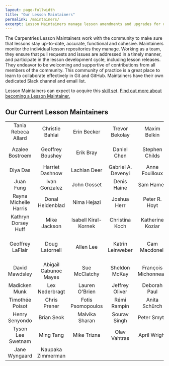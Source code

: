 ```yaml
---
layout: page-fullwidth
title: "Our Lesson Maintainers"
permalink: /maintainers/
excerpt: Lesson Maintainers manage lesson amendments and upgrades for our global Carpentries Community.
---
```


The Carpentries Lesson Maintainers work with the community to make sure that lessons stay up-to-date, accurate, functional and cohesive. 
Maintainers monitor the individual lesson repositories they manage. Working as a team, they ensure that pull requests and issues are 
addressed in a timely manner, and 
participate in the lesson development cycle, including lesson releases. They endeavor to be welcoming and supportive of 
contributions from all members of the community. This community of practice is a great place to learn to collaborate 
effectively in Git and GitHub. Maintainers have their own dedicated Slack channel and 
email list.

Lesson Maintainers can expect to acquire this [skill set](https://github.com/carpentries/commons/blob/master/text-for-maintainers.md). 
[Find out more about becoming a Lesson Maintainer.](https://docs.carpentries.org/topic_folders/maintainers/index.html)

## Our Current Lesson Maintainers 

|       |          |   |  |||
| :-------------: |:-------------:| :-----:|:-------------: |:-------------:| :-----:|
| Tania Rebeca Allard | Christie Bahlai | Erin Becker | Trevor Bekolay | Maxim Belkin | John Blischak | 
| Azalee Bostroem | Geoffrey Boushey | Erik Bray | Daniel Chen | Stephen Childs | Ana Costa Conrado |    
| Diya Das | Harriet Dashnow | Lachlan Deer | Gabriel A. Devenyi | Anne Fouilloux | Auriel Fournier | 
| Juan Fung | Ivan Gonzalez | John Gosset | Denis Haine | Sam Hames | Jessica Hamrick | 
| Rayna Michelle Harris | Donal Heidenblad | Nima Hejazi | Joshua Herr | Peter R. Hoyt | Daisie Huang | 
| Kathryn Dorsey Huff | Mike Jackson | Isabell Kiral-Kornek | Christina Koch | Katherine Koziar | Mateusz Kuzak | 
| Geoffrey LaFlair | Doug Latornell | Allen Lee | Katrin Leinweber | Cam Macdonell | Paula Andrea Martinez Villegas | 
| David Mawdsley | Abigail Cabunoc Mayes | Sue McClatchy | Sheldon McKay | François Michonneau | Colin Morris | 
| Madicken Munk | Lex Nederbragt | Lauren O'Brien | Jeffrey Oliver | Deborah Paul | Will Pitchers | 
| Timothée Poisot | Chris Prener | Fotis Psomopoulos | Rémi Rampin | Anita Schürch | Janani Selvaraj | 
| Henry Senyondo | Brian Seok | Malvika Sharan | Sourav Singh | Peter Smyth | Ashwin Srinath | 
| Tyson Lee Swetnam | Ming Tang | Mike Trizna | Olav Vahtras | April Wright | Tom Wright |    
| Jane Wyngaard | Naupaka Zimmerman | |||||


